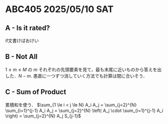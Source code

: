# ABC405 2025/05/10 SAT
## A - Is it rated?
if文書けばおけい
## B -  Not All 
$1 \leq m \leq M$ の $m$ それぞれの先頭要素を見て，最も末尾に近いものから答えを出した．$N-m$.
愚直に一つずつ消していく方法でも計算は間に合いそう．
## C - Sum of Product
累積和を使う．
$\sum_{1 \le i < j \le N} A_i A_j = \sum_{j=2}^{N} \sum_{i=1}^{j-1} A_i A_j = \sum_{j=2}^{N} \left( A_j \cdot \sum_{i=1}^{j-1} A_i \right) = \sum_{j=2}^{N} A_j S_{j-1}$
